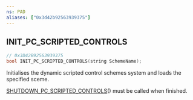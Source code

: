 ```yaml
---
ns: PAD
aliases: ["0x3d42b92563939375"]
---
```

## INIT_PC_SCRIPTED_CONTROLS

```c
// 0x3D42B92563939375
bool INIT_PC_SCRIPTED_CONTROLS(string SchemeName);
```

Initialises the dynamic scripted control schemes system and loads the specified sceme.

[SHUTDOWN_PC_SCRIPTED_CONTROLS](#_0x643ED62D5EA3BEBD)() must be called when finished.

